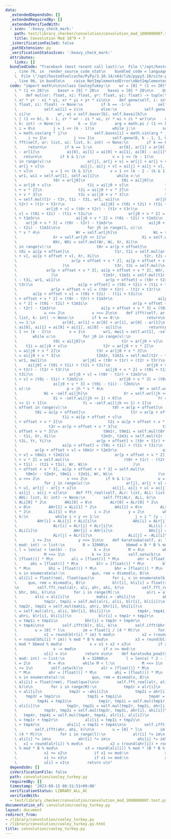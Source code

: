 ```yaml
---
data:
  _extendedDependsOn: []
  _extendedRequiredBy: []
  _extendedVerifiedWith:
  - icon: ':heavy_check_mark:'
    path: test/library_checker/convolution/convolution_mod_1000000007.test.py
    title: Convolution Mod 10^9 + 7
  _isVerificationFailed: false
  _pathExtension: py
  _verificationStatusIcon: ':heavy_check_mark:'
  attributes:
    links: []
  bundledCode: "Traceback (most recent call last):\n  File \"/opt/hostedtoolcache/PyPy/3.10.14/x64/lib/pypy3.10/site-packages/onlinejudge_verify/documentation/build.py\"\
    , line 76, in _render_source_code_stat\n    bundled_code = language.bundle(\n\
    \  File \"/opt/hostedtoolcache/PyPy/3.10.14/x64/lib/pypy3.10/site-packages/onlinejudge_verify/languages/python.py\"\
    , line 96, in bundle\n    raise NotImplementedError\nNotImplementedError\n"
  code: "import math\n\n\nclass CooleyTukey:\n    wr = [0] * (1 << 20)\n    wi = [0]\
    \ * (1 << 20)\n    baser = [0] * 20\n    basei = [0] * 20\n\n    @staticmethod\n\
    \    def mul(xr: float, xi: float, yr: float, yi: float) -> tuple:\n        return\
    \ xr * yr - xi * yi, xr * yi + yr * xi\n\n    def genw(self, i: int, b: int, zr:\
    \ float, zi: float) -> None:\n        if b == -1:\n            self.wr[i] = zr\n\
    \            self.wi[i] = zi\n        else:\n            self.genw(i, b - 1, zr,\
    \ zi)\n            wr, wi = self.baser[b], self.basei[b]\n            self.genw(i\
    \ | (1 << b), b - 1, zr * wr - zi * wi, zr * wi + zi * wr)\n\n    def setw(self,\
    \ k: int) -> None:\n        k -= 1\n        arg = math.pi / (1 << k)\n       \
    \ i = 0\n        j = 1 << (k - 1)\n        while j:\n            self.baser[i]\
    \ = math.cos(arg * j)\n            self.basei[i] = math.sin(arg * j)\n       \
    \     i += 1\n            j >>= 1\n        self.genw(0, k - 1, 1, 0)\n\n    def\
    \ fft(self, ar: list, ai: list, k: int) -> None:\n        if k == 0:\n       \
    \     return\n        if k == 1:\n            ar[0], ar[1] = ar[0] + ar[1], ar[0]\
    \ - ar[1]\n            ai[0], ai[1] = ai[0] + ai[1], ai[0] - ai[1]\n         \
    \   return\n        if k & 1:\n            v = 1 << (k - 1)\n            for j\
    \ in range(v):\n                ar[j], ar[j + v] = ar[j] + ar[j + v], ar[j] -\
    \ ar[j + v]\n                ai[j], ai[j + v] = ai[j] + ai[j + v], ai[j] - ai[j\
    \ + v]\n        u = 1 << (k & 1)\n        v = 1 << (k - 2 - (k & 1))\n       \
    \ wr1, wi1 = self.wr[1], self.wi[1]\n        while v:\n            for j0 in range(v):\n\
    \                t0r = ar[j0]\n                t0i = ai[j0]\n                t1r\
    \ = ar[j0 + v]\n                t1i = ai[j0 + v]\n                t2r = ar[j0\
    \ + v * 2]\n                t2i = ai[j0 + v * 2]\n                t3r = ar[j0\
    \ + v * 3]\n                t3i = ai[j0 + v * 3]\n                t1m3r, t1m3i\
    \ = self.mul(t1r - t3r, t1i - t3i, wr1, wi1)\n                ar[j0] = (t0r +\
    \ t2r) + (t1r + t3r)\n                ai[j0] = (t0i + t2i) + (t1i + t3i)\n   \
    \             ar[j0 + v] = (t0r + t2r) - (t1r + t3r)\n                ai[j0 +\
    \ v] = (t0i + t2i) - (t1i + t3i)\n                ar[j0 + v * 2] = (t0r - t2r)\
    \ + t1m3r\n                ai[j0 + v * 2] = (t0i - t2i) + t1m3i\n            \
    \    ar[j0 + v * 3] = (t0r - t2r) - t1m3r\n                ai[j0 + v * 3] = (t0i\
    \ - t2i) - t1m3i\n\n            for jh in range(1, u):\n                p = jh\
    \ * v * 4\n                Wr = self.wr[jh]\n                Wi = self.wi[jh]\n\
    \                Xr = self.wr[jh << 1]\n                Xi = self.wi[jh << 1]\n\
    \                WXr, WXi = self.mul(Wr, Wi, Xr, Xi)\n                for offset\
    \ in range(v):\n                    t0r = ar[p + offset]\n                   \
    \ t0i = ai[p + offset]\n                    t1r, t1i = self.mul(ar[p + offset\
    \ + v], ai[p + offset + v], Xr, Xi)\n                    t2r, t2i = self.mul(\n\
    \                        ar[p + offset + v * 2], ai[p + offset + v * 2], Wr, Wi\n\
    \                    )\n                    t3r, t3i = self.mul(\n           \
    \             ar[p + offset + v * 3], ai[p + offset + v * 3], WXr, WXi\n     \
    \               )\n                    t1m3r, t1m3i = self.mul(t1r - t3r, t1i\
    \ - t3i, wr1, wi1)\n                    ar[p + offset] = (t0r + t2r) + (t1r +\
    \ t3r)\n                    ai[p + offset] = (t0i + t2i) + (t1i + t3i)\n     \
    \               ar[p + offset + v] = (t0r + t2r) - (t1r + t3r)\n             \
    \       ai[p + offset + v] = (t0i + t2i) - (t1i + t3i)\n                    ar[p\
    \ + offset + v * 2] = (t0r - t2r) + t1m3r\n                    ai[p + offset +\
    \ v * 2] = (t0i - t2i) + t1m3i\n                    ar[p + offset + v * 3] = (t0r\
    \ - t2r) - t1m3r\n                    ai[p + offset + v * 3] = (t0i - t2i) - t1m3i\n\
    \            u <<= 2\n            v >>= 2\n\n    def ifft(self, ar: list, ai:\
    \ list, k: int) -> None:\n        if k == 0:\n            return\n        if k\
    \ == 1:\n            ar[0], ar[1] = ar[0] + ar[1], ar[0] - ar[1]\n           \
    \ ai[0], ai[1] = ai[0] + ai[1], ai[0] - ai[1]\n            return\n        u =\
    \ 1 << (k - 2)\n        v = 1\n        wr1, mwi1 = self.wr[1], -self.wi[1]\n \
    \       while u:\n            for j0 in range(v):\n                t0r = ar[j0]\n\
    \                t0i = ai[j0]\n                t1r = ar[j0 + v]\n            \
    \    t1i = ai[j0 + v]\n                t2r = ar[j0 + v * 2]\n                t2i\
    \ = ai[j0 + v * 2]\n                t3r = ar[j0 + v * 3]\n                t3i\
    \ = ai[j0 + v * 3]\n                t2m3r, t2m3i = self.mul(t2r - t3r, t2i - t3i,\
    \ wr1, mwi1)\n                ar[j0] = (t0r + t1r) + (t2r + t3r)\n           \
    \     ai[j0] = (t0i + t1i) + (t2i + t3i)\n                ar[j0 + v * 2] = (t0r\
    \ + t1r) - (t2r + t3r)\n                ai[j0 + v * 2] = (t0i + t1i) - (t2i +\
    \ t3i)\n                ar[j0 + v] = (t0r - t1r) + t2m3r\n                ai[j0\
    \ + v] = (t0i - t1i) + t2m3i\n                ar[j0 + v * 3] = (t0r - t1r) - t2m3r\n\
    \                ai[j0 + v * 3] = (t0i - t1i) - t2m3i\n            for jh in range(1,\
    \ u):\n                p = jh * v * 4\n                Wr = self.wr[jh]\n    \
    \            Wi = -self.wi[jh]\n                Xr = self.wr[(jh << 1) + 0]\n\
    \                Xi = -self.wi[(jh << 1) + 0]\n                Yr = self.wr[(jh\
    \ << 1) + 1]\n                Yi = -self.wi[(jh << 1) + 1]\n                for\
    \ offset in range(v):\n                    t0r = ar[p + offset]\n            \
    \        t0i = ai[p + offset]\n                    t1r = ar[p + offset + v]\n\
    \                    t1i = ai[p + offset + v]\n                    t2r = ar[p\
    \ + offset + v * 2]\n                    t2i = ai[p + offset + v * 2]\n      \
    \              t3r = ar[p + offset + v * 3]\n                    t3i = ai[p +\
    \ offset + v * 3]\n                    t0m1r, t0m1i = self.mul(t0r - t1r, t0i\
    \ - t1i, Xr, Xi)\n                    t2m3r, t2m3i = self.mul(t2r - t3r, t2i -\
    \ t3i, Yr, Yi)\n                    ar[p + offset] = (t0r + t1r) + (t2r + t3r)\n\
    \                    ai[p + offset] = (t0i + t1i) + (t2i + t3i)\n            \
    \        ar[p + offset + v] = t0m1r + t2m3r\n                    ai[p + offset\
    \ + v] = t0m1i + t2m3i\n                    ar[p + offset + v * 2], ai[p + offset\
    \ + v * 2] = self.mul(\n                        (t0r + t1r) - (t2r + t3r), (t0i\
    \ + t1i) - (t2i + t3i), Wr, Wi\n                    )\n                    ar[p\
    \ + offset + v * 3], ai[p + offset + v * 3] = self.mul(\n                    \
    \    t0m1r - t2m3r, t0m1i - t2m3i, Wr, Wi\n                    )\n           \
    \ u >>= 2\n            v <<= 2\n        if k & 1:\n            u = 1 << (k - 1)\n\
    \            for j in range(u):\n                ar[j], ar[j + u] = ar[j] + ar[j\
    \ + u], ar[j] - ar[j + u]\n                ai[j], ai[j + u] = ai[j] + ai[j + u],\
    \ ai[j] - ai[j + u]\n\n    def fft_real(self, ALr: list, ALi: list, AHr: list,\
    \ AHi: list, k: int) -> None:\n        self.fft(ALr, ALi, k)\n        AHr[0] =\
    \ ALi[0] * 2\n        AHi[0] = 0\n        ALr[0] = ALr[0] * 2\n        ALi[0]\
    \ = 0\n        AHr[1] = ALi[1] * 2\n        AHi[1] = 0\n        ALr[1] = ALr[1]\
    \ * 2\n        ALi[1] = 0\n        i = 2\n        y = 2\n        while y < 1 <<\
    \ k:\n            while i < y << 1:\n                j = i ^ (y - 1)\n       \
    \         AHr[i] = ALi[j] + ALi[i]\n                AHi[i] = ALr[j] - ALr[i]\n\
    \                ALr[i] = ALr[j] + ALr[i]\n                ALi[i] = -ALi[j] +\
    \ ALi[i]\n                AHr[j] = AHr[i]\n                AHi[j] = -AHi[i]\n\
    \                ALr[j] = ALr[i]\n                ALi[j] = -ALi[i]\n         \
    \       i += 2\n            y <<= 1\n\n    def karatsuba(self, a: list, b: list,\
    \ mod: int) -> list:\n        B = 32000\n        bbmod = B * B % mod\n       \
    \ l = len(a) + len(b) - 1\n        k = 2\n        M = 4\n        while M < l:\n\
    \            M <<= 1\n            k += 1\n        self.setw(k)\n        alr =\
    \ [float()] * M\n        ali = [float()] * M\n        ahr = [float()] * M\n  \
    \      ahi = [float()] * M\n        blr = [float()] * M\n        bli = [float()]\
    \ * M\n        bhi = [float()] * M\n        bhr = [float()] * M\n        for i,\
    \ x in enumerate(a):\n            quo, rem = divmod(x, B)\n            alr[i],\
    \ ali[i] = float(rem), float(quo)\n        for i, x in enumerate(b):\n       \
    \     quo, rem = divmod(x, B)\n            blr[i], bli[i] = float(rem), float(quo)\n\
    \n        self.fft_real(alr, ali, ahr, ahi, k)\n        self.fft_real(blr, bli,\
    \ bhr, bhi, k)\n\n        for i in range(M):\n            alri = alr[i]\n    \
    \        alii = ali[i]\n            mahii = -ahi[i]\n            ahri = ahr[i]\n\
    \            tmp1r, tmp1i = self.mul(alri, alii, blr[i], bli[i])\n           \
    \ tmp2r, tmp2i = self.mul(mahii, ahri, bhr[i], bhi[i])\n            tmp3r, tmp3i\
    \ = self.mul(alri, alii, bhr[i], bhi[i])\n            tmp4r, tmp4i = self.mul(mahii,\
    \ ahri, blr[i], bli[i])\n            blr[i] = tmp1r + tmp2r\n            bli[i]\
    \ = tmp1i + tmp2i\n            bhr[i] = tmp3r + tmp4r\n            bhi[i] = tmp3i\
    \ + tmp4i\n\n        self.ifft(blr, bli, k)\n        self.ifft(bhr, bhi, k)\n\n\
    \        u = [0] * l\n        im = float(1 / (4 * M))\n        for i in range(l):\n\
    \            x1 = round(blr[i] * im) % mod\n            x2 = (round(bhr[i] * im)\
    \ + round(bhi[i] * im)) % mod * B % mod\n            x3 = round(bli[i] * im) %\
    \ mod * bbmod % mod\n            x = x1 + x2 + x3\n            if x >= mod:\n\
    \                x -= mod\n            if x >= mod:\n                x -= mod\n\
    \            u[i] = x\n        return u\n\n    def karatsuba_pow2(self, a: list,\
    \ mod: int) -> list:\n        B = 32000\n        l = len(a) * 2 - 1\n        k\
    \ = 2\n        M = 4\n        while M < l:\n            M <<= 1\n            k\
    \ += 1\n        self.setw(k)\n        alr = [float()] * M\n        ali = [float()]\
    \ * M\n        ahr = [float()] * M\n        ahi = [float()] * M\n        for i,\
    \ x in enumerate(a):\n            quo, rem = divmod(x, B)\n            alr[i],\
    \ ali[i] = float(rem), float(quo)\n\n        self.fft_real(alr, ali, ahr, ahi,\
    \ k)\n\n        for i in range(M):\n            tmp1r = alr[i]\n            tmp1i\
    \ = ali[i]\n            tmp2r = -ahi[i]\n            tmp2i = ahr[i]\n        \
    \    tmp3r = tmp1r\n            tmp3i = tmp1i\n            tmp4r = tmp2r\n   \
    \         tmp4i = tmp2i\n            tmp1r, tmp1i = self.mul(tmp1r, tmp1i, alr[i],\
    \ ali[i])\n            tmp2r, tmp2i = self.mul(tmp2r, tmp2i, ahr[i], ahi[i])\n\
    \            tmp3r, tmp3i = self.mul(tmp3r, tmp3i, ahr[i], ahi[i])\n         \
    \   tmp4r, tmp4i = self.mul(tmp4r, tmp4i, alr[i], ali[i])\n            alr[i]\
    \ = tmp1r + tmp2r\n            ali[i] = tmp1i + tmp2i\n            ahr[i] = tmp3r\
    \ + tmp4r\n            ahi[i] = tmp3i + tmp4i\n\n        self.ifft(alr, ali, k)\n\
    \        self.ifft(ahr, ahi, k)\n\n        u = [0] * l\n        im = float(1 /\
    \ (4 * M))\n        for i in range(l):\n            alr[i] *= im\n           \
    \ ali[i] *= im\n            ahr[i] *= im\n            ahi[i] *= im\n         \
    \   x1 = round(alr[i]) % mod\n            x2 = (round(ahr[i]) + round(ahi[i]))\
    \ % mod * B % mod\n            x3 = round(ali[i]) % mod * (B * B % mod) % mod\n\
    \            x1 += x2\n            if x1 >= mod:\n                x1 -= mod\n\
    \            x1 += x3\n            if x1 >= mod:\n                x1 -= mod\n\
    \            u[i] = x1\n        return u\n"
  dependsOn: []
  isVerificationFile: false
  path: convolution/cooley_turkey.py
  requiredBy: []
  timestamp: '2023-09-15 08:31:51+09:00'
  verificationStatus: LIBRARY_ALL_AC
  verifiedWith:
  - test/library_checker/convolution/convolution_mod_1000000007.test.py
documentation_of: convolution/cooley_turkey.py
layout: document
redirect_from:
- /library/convolution/cooley_turkey.py
- /library/convolution/cooley_turkey.py.html
title: convolution/cooley_turkey.py
---
```

